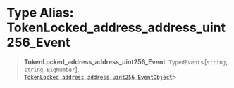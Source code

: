 # Type Alias: TokenLocked\_address\_address\_uint256\_Event

> **TokenLocked\_address\_address\_uint256\_Event**: `TypedEvent`\<\[`string`, `string`, `BigNumber`\], [`TokenLocked_address_address_uint256_EventObject`](../interfaces/TokenLocked_address_address_uint256_EventObject.md)\>

